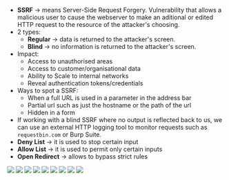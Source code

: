 - **SSRF** -> means Server-Side Request Forgery. Vulnerability that allows a malicious user to cause the webserver to make an aditional or edited HTTP request to the resource of the attacker's choosing.
- 2 types:
	- **Regular** -> data is returned to the attacker's screen.
	- **Blind** -> no information is returned to the attacker's screen.
- Impact:
	- Access to unauthorised areas
	- Access to customer/organisational data
	- Ability to Scale to internal networks
	- Reveal authentication tokens/credentials
- Ways to spot a SSRF:
	- When a full URL is used in a parameter in the address bar
	- Partial url such as just the hostname or the path of the url
	- Hidden in a form
- If working with a blind SSRF where no output is reflected back to us, we can use an external HTTP logging tool to monitor requests such as `requestbin.com` or Burp Suite.
- **Deny List** -> it is used to stop certain input
- **Allow List** -> it is used to permit only certain inputs
- **Open Redirect** -> allows to bypass strict rules

![](./img/ssrf1.png)
![](./img/ssrf2.png)
![](./img/ssrf3.png)
![](./img/ssrf4.png)
![](./img/ssrf5.png)
![](./img/ssrf6.png)
![](./img/ssrf7.png)
![](./img/ssrf8.png)
![](./img/ssrf9.png)